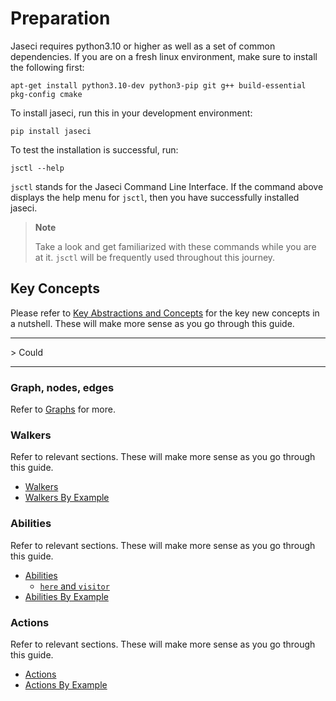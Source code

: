 # Preparation
Jaseci requires python3.10 or higher as well as a set of common dependencies. If you are on a fresh linux environment, make sure to install the following first:

```
apt-get install python3.10-dev python3-pip git g++ build-essential pkg-config cmake
```

To install jaseci, run this in your development environment:

```
pip install jaseci
```

To test the installation is successful, run:

```
jsctl --help
```

`jsctl` stands for the Jaseci Command Line Interface.
If the command above displays the help menu for `jsctl`, then you have successfully installed jaseci.

> **Note**
>
> Take a look and get familiarized with these commands while you are at it. `jsctl` will be frequently used throughout this journey.

## Key Concepts

Please refer to [Key Abstractions and Concepts](lang_docs/key_concepts.md) for the key new concepts in a nutshell. These will make more sense as you go through this guide.

<hr>
> Could
<hr>


### Graph, nodes, edges

Refer to [Graphs](lang_docs/graphs.md) for more.

### Walkers

Refer to relevant sections. These will make more sense as you go through this guide.

- [Walkers](lang_docs/walkers.md)
- [Walkers By Example](lang_docs/walkers_by_example.md)

### Abilities

Refer to relevant sections. These will make more sense as you go through this guide.

- [Abilities](lang_docs/abilities.md)
    - [`here` and `visitor`](lang_docs/here_visitor.md)
- [Abilities By Example](lang_docs/abilities_by_example.md)

### Actions

Refer to relevant sections. These will make more sense as you go through this guide.

- [Actions](lang_docs/actions.md)
- [Actions By Example](lang_docs/actions_by_example.md)